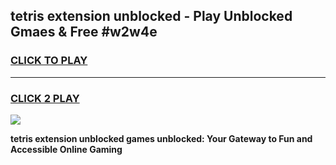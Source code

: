
## tetris extension unblocked - Play Unblocked Gmaes & Free #w2w4e
<h3>
<a href="https://news.freeplayer.one?title=tetris_extension_unblocked&ref=26F">CLICK TO PLAY</a></h3>
<hr>

<h3>
<a href="https://news.freeplayer.one?title=tetris_extension_unblocked&ref=26F">CLICK 2 PLAY</a>
  
</h3>

<a href="https://news.freeplayer.one?title=tetris_extension_unblocked&ref=26F/"><img src="https://clearcache.store/games.png"></a>


**tetris extension unblocked games unblocked: Your Gateway to Fun and Accessible Online Gaming**
